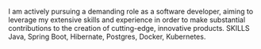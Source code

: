 I am actively pursuing a demanding role as a software developer, aiming to leverage my extensive skills and
experience in order to make substantial contributions to the creation of cutting-edge, innovative products.
SKILLS
Java, Spring Boot, Hibernate, Postgres, Docker, Kubernetes.
